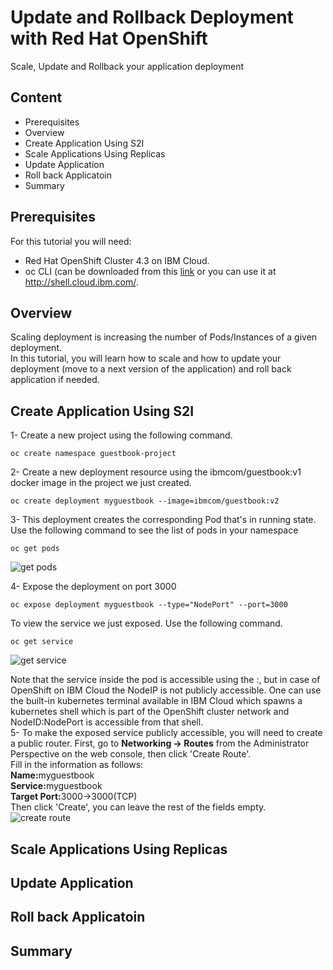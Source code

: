 # Update and Rollback Deployment with Red Hat OpenShift
Scale, Update and Rollback your application deployment
## Content
- Prerequisites
- Overview
- Create Application Using S2I
- Scale Applications Using Replicas
- Update Application
- Roll back Applicatoin
- Summary

## Prerequisites
For this tutorial you will need:
 - Red Hat OpenShift Cluster 4.3 on IBM Cloud.
- oc CLI (can be downloaded from this <a href="https://mirror.openshift.com/pub/openshift-v4/clients/oc/4.3/">link</a> or you can use it at <a href="http://shell.cloud.ibm.com/">http://shell.cloud.ibm.com/.
## Overview
Scaling deployment is increasing the number of Pods/Instances of a given deployment.<br>
In this tutorial, you will learn how to scale and how to update your deployment (move to a next version of the application) and roll back application if needed.
## Create Application Using S2I
1- Create a new project using the following command.<br>
```
oc create namespace guestbook-project
```
2- Create a new deployment resource using the ibmcom/guestbook:v1 docker image in the project we just created.<br>
```
oc create deployment myguestbook --image=ibmcom/guestbook:v2
```
3- This deployment creates the corresponding Pod that's in running state. Use the following command to see the list of pods in your namespace<br>
```
oc get pods
```
![get pods](https://user-images.githubusercontent.com/36239840/97184468-602e4b00-17b8-11eb-8bba-9e8a8d396765.JPG)<br>

4- Expose the deployment on port 3000<br>
```
oc expose deployment myguestbook --type="NodePort" --port=3000
```
To view the service we just exposed. Use the following command.<br>
```
oc get service
```
![get service](https://user-images.githubusercontent.com/36239840/97184649-94a20700-17b8-11eb-93a3-15219a6b9845.JPG)

Note that the service inside the pod is accessible using the <Node IP>:<NodePort>, but in case of OpenShift on IBM Cloud the NodeIP is not publicly accessible. One can use the built-in kubernetes terminal available in IBM Cloud which spawns a kubernetes shell which is part of the OpenShift cluster network and NodeID:NodePort is accessible from that shell.<br>
 5- To make the exposed service publicly accessible, you will need to create a public router. First, go to <b>Networking &#8594; Routes</b> from the Administrator Perspective on the web console, then click 'Create Route'.<br>
 Fill in the information as follows:<br>
 <b>Name:</b>myguestbook<br>
 <b>Service:</b>myguestbook<br>
 <b>Target Port:</b>3000&#8594;3000(TCP)<br>
 Then click 'Create', you can leave the rest of the fields empty.
![create route](https://user-images.githubusercontent.com/36239840/97185180-3164a480-17b9-11eb-9fd3-1da5b8864c43.JPG)

## Scale Applications Using Replicas
## Update Application
## Roll back Applicatoin
## Summary
